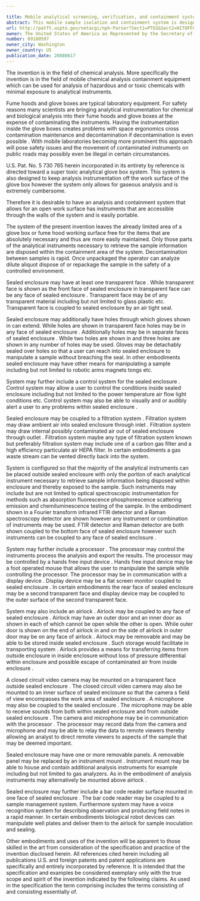 ```yaml
---

title: Mobile analytical screening, verification, and containment system
abstract: This mobile sample isolation and containment system is designed to provide a chemical and biological screening and verification capability within an environmentally-controlled area while minimizing exposure of analytical instruments to contamination. Only those parts of the analytical instrument absolutely necessary for retrieving sample information are disposed within the potentially contaminated enclosure, while other electrical or optical components remain outside said enclosure. The system uses multiple technologies that target, interrogate, and describe the same sample. Therefore, an analyst will not need to remove a hazardous sample from containment before it is identified.
url: http://patft.uspto.gov/netacgi/nph-Parser?Sect1=PTO2&Sect2=HITOFF&p=1&u=%2Fnetahtml%2FPTO%2Fsearch-adv.htm&r=1&f=G&l=50&d=PALL&S1=09180597&OS=09180597&RS=09180597
owner: The United States of America as Represented by the Secretary of the Army
number: 09180597
owner_city: Washington
owner_country: US
publication_date: 20080617
---
```

The invention is in the field of chemical analysis. More specifically the invention is in the field of mobile chemical analysis containment equipment which can be used for analysis of hazardous and or toxic chemicals with minimal exposure to analytical instruments.

Fume hoods and glove boxes are typical laboratory equipment. For safety reasons many scientists are bringing analytical instrumentation for chemical and biological analysis into their fume hoods and glove boxes at the expense of contaminating the instruments. Having the instrumentation inside the glove boxes creates problems with space ergonomics cross contamination maintenance and decontamination if decontamination is even possible . With mobile laboratories becoming more prominent this approach will pose safety issues and the movement of contaminated instruments on public roads may possibly even be illegal in certain circumstances.

U.S. Pat. No. 5 730 765 herein incorporated in its entirety by reference is directed toward a super toxic analytical glove box system. This system is also designed to keep analysis instrumentation off the work surface of the glove box however the system only allows for gaseous analysis and is extremely cumbersome.

Therefore it is desirable to have an analysis and containment system that allows for an open work surface has instruments that are accessible through the walls of the system and is easily portable.

The system of the present invention leaves the already limited area of a glove box or fume hood working surface free for the items that are absolutely necessary and thus are more easily maintained. Only those parts of the analytical instruments necessary to retrieve the sample information are disposed within the containment area of the system. Decontamination between samples is rapid. Once unpackaged the operator can analyze dilute aliquot dispose of or repackage the sample in the safety of a controlled environment.

Sealed enclosure may have at least one transparent face . While transparent face is shown as the front face of sealed enclosure in transparent face can be any face of sealed enclosure . Transparent face may be of any transparent material including but not limited to glass plastic etc. Transparent face is coupled to sealed enclosure by an air tight seal.

Sealed enclosure may additionally have holes through which gloves shown in can extend. While holes are shown in transparent face holes may be in any face of sealed enclosure . Additionally holes may be in separate faces of sealed enclosure . While two holes are shown in and three holes are shown in any number of holes may be used. Gloves may be detachably sealed over holes so that a user can reach into sealed enclosure to manipulate a sample without breaching the seal. In other embodiments sealed enclosure may have other means for manipulating a sample including but not limited to robotic arms magnets tongs etc.

System may further include a control system for the sealed enclosure . Control system may allow a user to control the conditions inside sealed enclosure including but not limited to the power temperature air flow light conditions etc. Control system may also be able to visually and or audibly alert a user to any problems within sealed enclosure .

Sealed enclosure may be coupled to a filtration system . Filtration system may draw ambient air into sealed enclosure through inlet . Filtration system may draw internal possibly contaminated air out of sealed enclosure through outlet . Filtration system maybe any type of filtration system known but preferably filtration system may include one of a carbon gas filter and a high efficiency particulate air HEPA filter. In certain embodiments a gas waste stream can be vented directly back into the system.

System is configured so that the majority of the analytical instruments can be placed outside sealed enclosure with only the portion of each analytical instrument necessary to retrieve sample information being disposed within enclosure and thereby exposed to the sample. Such instruments may include but are not limited to optical spectroscopic instrumentation for methods such as absorption fluorescence phosphorescence scattering emission and chemiluminescence testing of the sample. In the embodiment shown in a Fourier transform infrared FTIR detector and a Raman spectroscopy detector are shown however any instrument or combination of instruments may be used. FTIR detector and Raman detector are both shown coupled to the bottom face of sealed enclosure however such instruments can be coupled to any face of sealed enclosure .

System may further include a processor . The processor may control the instruments process the analysis and export the results. The processor may be controlled by a hands free input device . Hands free input device may be a foot operated mouse that allows the user to manipulate the sample while controlling the processor. The processor may be in communication with a display device . Display device may be a flat screen monitor coupled to sealed enclosure . In certain embodiments the rear face of sealed enclosure may be a second transparent face and display device may be coupled to the outer surface of the second transparent face.

System may also include an airlock . Airlock may be coupled to any face of sealed enclosure . Airlock may have an outer door and an inner door as shown in each of which cannot be open while the other is open. While outer door is shown on the end of airlock in and on the side of airlock in outer door may be on any face of airlock . Airlock may be removable and may be able to be stored inside sealed enclosure . Such storage would facilitate in transporting system . Airlock provides a means for transferring items from outside enclosure in inside enclosure without loss of pressure differential within enclosure and possible escape of contaminated air from inside enclosure .

A closed circuit video camera may be mounted on a transparent face outside sealed enclosure . The closed circuit video camera may also be mounted to an inner surface of sealed enclosure so that the camera s field of view encompasses the work area of sealed enclosure . A microphone may also be coupled to the sealed enclosure . The microphone may be able to receive sounds from both within sealed enclosure and from outside sealed enclosure . The camera and microphone may be in communication with the processor . The processor may record data from the camera and microphone and may be able to relay the data to remote viewers thereby allowing an analyst to direct remote viewers to aspects of the sample that may be deemed important.

Sealed enclosure may have one or more removable panels. A removable panel may be replaced by an instrument mount . Instrument mount may be able to house and contain additional analysis instruments for example including but not limited to gas analyzers. As in the embodiment of analysis instruments may alternatively be mounted above airlock .

Sealed enclosure may further include a bar code reader surface mounted in one face of sealed enclosure . The bar code reader may be coupled to a sample management system. Furthermore system may have a voice recognition system for describing observation and producing field notes in a rapid manner. In certain embodiments biological robot devices can manipulate well plates and deliver them to the airlock for sample inoculation and sealing.

Other embodiments and uses of the invention will be apparent to those skilled in the art from consideration of the specification and practice of the invention disclosed herein. All references cited herein including all publications U.S. and foreign patents and patent applications are specifically and entirely incorporated by reference. It is intended that the specification and examples be considered exemplary only with the true scope and spirit of the invention indicated by the following claims. As used in the specification the term comprising includes the terms consisting of and consisting essentially of. 

